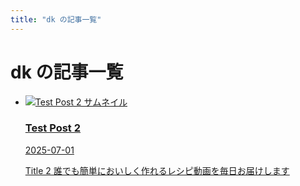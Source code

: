 ```yaml
---
title: "dk の記事一覧"
---
```


# dk の記事一覧

<ul class="tag-post-cards">
  <li class="tag-post-card">
    <a href="/posts/blog2" class="tag-post-link">
      <div class="tag-post-thumbnail-wrapper">
        <img src="/images/icon.jpeg" alt="Test Post 2 サムネイル" class="tag-post-thumbnail" />
      </div>
      <div class="tag-post-content">
        <h3 class="tag-post-title">Test Post 2</h3>
        <time class="tag-post-date">2025-07-01</time>
        <p class="tag-post-excerpt">Title 2  誰でも簡単においしく作れるレシピ動画を毎日お届けします</p>
      </div>
    </a>
  </li>
</ul>
